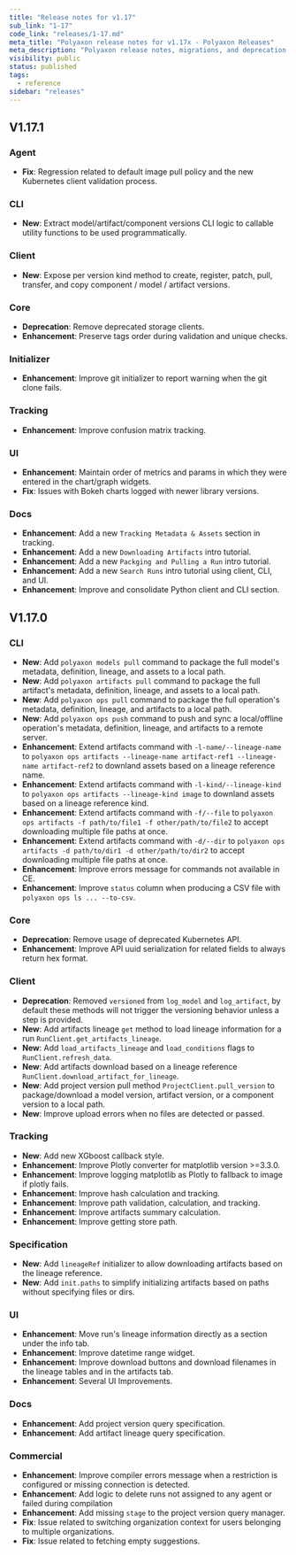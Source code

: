 ```yaml
---
title: "Release notes for v1.17"
sub_link: "1-17"
code_link: "releases/1-17.md"
meta_title: "Polyaxon release notes for v1.17x - Polyaxon Releases"
meta_description: "Polyaxon release notes, migrations, and deprecation notes for v1.17.x."
visibility: public
status: published
tags:
  - reference
sidebar: "releases"
---
```


## V1.17.1

### Agent

 * **Fix**: Regression related to default image pull policy and the new Kubernetes client validation process.

### CLI

 * **New**: Extract model/artifact/component versions CLI logic to callable utility functions to be used programmatically.

### Client

 * **New**: Expose per version kind method to create, register, patch, pull, transfer, and copy component / model / artifact versions. 

### Core
 
 * **Deprecation**: Remove deprecated storage clients.
 * **Enhancement**: Preserve tags order during validation and unique checks.

### Initializer
 
 * **Enhancement**: Improve git initializer to report warning when the git clone fails.

### Tracking

 * **Enhancement**: Improve confusion matrix tracking.

### UI

 * **Enhancement**: Maintain order of metrics and params in which they were entered in the chart/graph widgets.
 * **Fix**: Issues with Bokeh charts logged with newer library versions.

### Docs

 * **Enhancement**: Add a new `Tracking Metadata & Assets` section in tracking.
 * **Enhancement**: Add a new `Downloading Artifacts` intro tutorial.
 * **Enhancement**: Add a new `Packging and Pulling a Run` intro tutorial.
 * **Enhancement**: Add a new `Search Runs` intro tutorial using client, CLI, and UI.
 * **Enhancement**: Improve and consolidate Python client and CLI section.

## V1.17.0

### CLI

 * **New**: Add `polyaxon models pull` command to package the full model's metadata, definition, lineage, and assets to a local path.
 * **New**: Add `polyaxon artifacts pull` command to package the full artifact's metadata, definition, lineage, and assets to a local path.
 * **New**: Add `polyaxon ops pull` command to package the full operation's metadata, definition, lineage, and artifacts to a local path.
 * **New**: Add `polyaxon ops push` command to push and sync a local/offline operation's metadata, definition, lineage, and artifacts to a remote server.
 * **Enhancement**: Extend artifacts command with `-l-name/--lineage-name` to `polyaxon ops artifacts --lineage-name artifact-ref1 --lineage-name artifact-ref2` to downland assets based on a lineage reference name.
 * **Enhancement**: Extend artifacts command with `-l-kind/--lineage-kind` to `polyaxon ops artifacts --lineage-kind image` to downland assets based on a lineage reference kind.
 * **Enhancement**: Extend artifacts command with `-f/--file` to `polyaxon ops artifacts -f path/to/file1 -f other/path/to/file2` to accept downloading multiple file paths at once.
 * **Enhancement**: Extend artifacts command with `-d/--dir` to `polyaxon ops artifacts -d path/to/dir1 -d other/path/to/dir2` to accept downloading multiple file paths at once.
 * **Enhancement**: Improve errors message for commands not available in CE.
 * **Enhancement**: Improve `status` column when producing a CSV file  with `polyaxon ops ls ... --to-csv`. 

### Core
 
 * **Deprecation**: Remove usage of deprecated Kubernetes API. 
 * **Enhancement**: Improve API uuid serialization for related fields to always return hex format.

### Client

  * **Deprecation**: Removed `versioned` from `log_model` and `log_artifact`, by default these methods will not trigger the versioning behavior unless a step is provided.
  * **New**: Add artifacts lineage `get` method to load lineage information for a run `RunClient.get_artifacts_lineage`.
  * **New**: Add `load_artifacts_lineage` and `load_conditions` flags to `RunClient.refresh_data`. 
  * **New**: Add artifacts download based on a lineage reference `RunClient.download_artifact_for_lineage`.
  * **New**: Add project version pull method `ProjectClient.pull_version` to package/download a model version, artifact version, or a component version to a local path.
  * **New**: Improve upload errors when no files are detected or passed.

### Tracking

  * **New**: Add new XGboost callback style.
  * **Enhancement**: Improve Plotly converter for matplotlib version >=3.3.0.  
  * **Enhancement**: Improve logging matplotlib as Plotly to fallback to image if plotly fails.
  * **Enhancement**: Improve hash calculation and tracking.
  * **Enhancement**: Improve path validation, calculation, and tracking.
  * **Enhancement**: Improve artifacts summary calculation. 
  * **Enhancement**: Improve getting store path.

### Specification

  * **New**: Add `lineageRef` initializer to allow downloading artifacts based on the lineage reference.
  * **New**: Add `init.paths` to simplify initializing artifacts based on paths without specifying files or dirs.

### UI

  * **Enhancement**: Move run's lineage information directly as a section under the info tab.
  * **Enhancement**: Improve datetime range widget.
  * **Enhancement**: Improve download buttons and download filenames in the lineage tables and in the artifacts tab.
  * **Enhancement**: Several UI Improvements.

### Docs

  * **Enhancement**: Add project version query specification.
  * **Enhancement**: Add artifact lineage query specification.

### Commercial

  * **Enhancement**: Improve compiler errors message when a restriction is configured or missing connection is detected.
  * **Enhancement**: Add logic to delete runs not assigned to any agent or failed during compilation
  * **Enhancement**: Add missing `stage` to the project version query manager.
  * **Fix**: Issue related to switching organization context for users belonging to multiple organizations.
  * **Fix**: Issue related to fetching empty suggestions.
